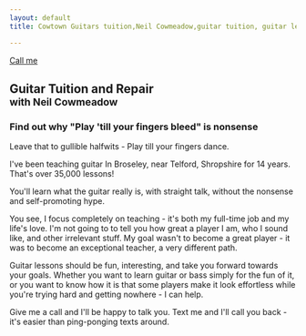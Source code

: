 ```yaml
---
layout: default
title: Cowtown Guitars tuition,Neil Cowmeadow,guitar tuition, guitar lessons, guitar teacher, Bass Lessons, Instrument Repair, Technician

---
```


<div class="jumbotron">
  <a class="btn btn-large btn-success" href="tel:07968077280">
    Call me
  </a>
  <div class="text">
  <h2>
  Guitar Tuition and Repair <br /><small> with Neil Cowmeadow </small>
  </h2>
    <h3>Find out why "Play 'till your fingers bleed" is nonsense</h3>
    <p class="lead">
    Leave that to gullible halfwits - Play till your fingers dance.
    </p>
   </div>

</div>

I've been teaching guitar In Broseley, near Telford, Shropshire for 14 years. That's over 35,000 lessons! 

You'll learn what the guitar really is, with straight talk, without the nonsense and self-promoting hype. 

You see, I focus completely on teaching - it's both my full-time job and my life's love. I'm not going to  to tell you how great a player I am, who I sound like, and other irrelevant stuff. 
My goal wasn't to become a great player - it was to become an exceptional teacher, a very different path. 

Guitar lessons should be fun, interesting, and take you forward towards your goals. Whether you want to learn guitar or bass simply for the fun of it, or you want to know how it is that some players make it look effortless while you're trying hard and getting nowhere - I can help. 

Give me a call and I'll be happy to talk you. Text me and I'll call you back - it's easier than ping-ponging texts around. 

